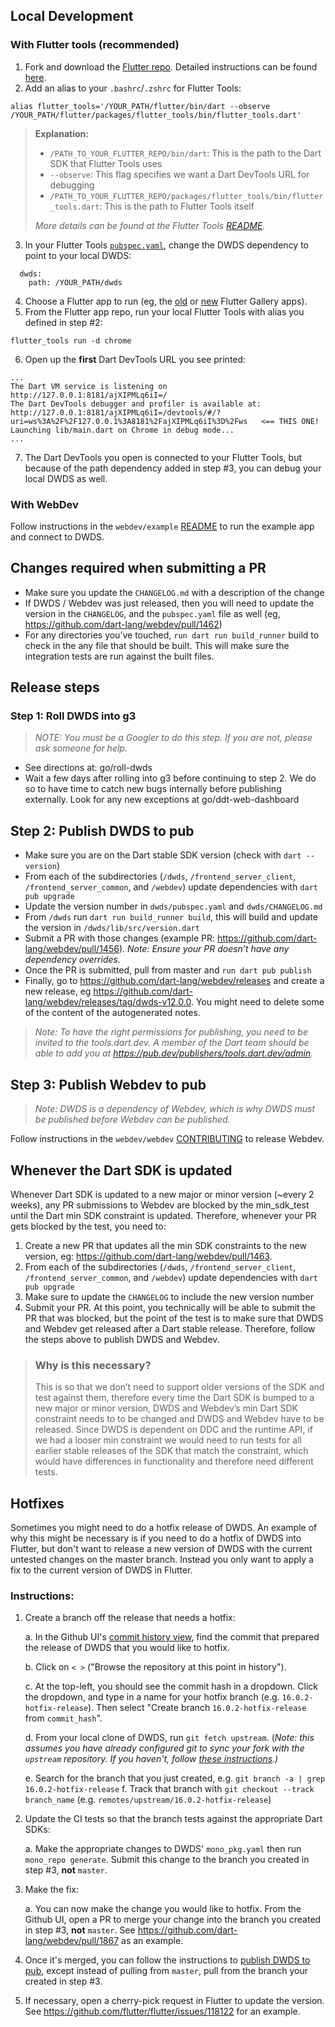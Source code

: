 ## Local Development

### With Flutter tools (recommended)

1. Fork and download the [Flutter repo](https://github.com/flutter/flutter).
   Detailed instructions can be found
   [here](https://github.com/flutter/flutter/wiki/Setting-up-the-Framework-development-environment).
1. Add an alias to your `.bashrc`/`.zshrc` for Flutter Tools:

```
alias flutter_tools='/YOUR_PATH/flutter/bin/dart --observe /YOUR_PATH/flutter/packages/flutter_tools/bin/flutter_tools.dart'
```

> **Explanation:**
>
> - `/PATH_TO_YOUR_FLUTTER_REPO/bin/dart`: This is the path to the Dart SDK that
>   Flutter Tools uses
> - `--observe`: This flag specifies we want a Dart DevTools URL for debugging
> - `/PATH_TO_YOUR_FLUTTER_REPO/packages/flutter_tools/bin/flutter_tools.dart`:
>   This is the path to Flutter Tools itself
>
> _More details can be found at the Flutter Tools
> [README](https://github.com/flutter/flutter/blob/master/packages/flutter_tools/README.md)._

3. In your Flutter Tools
   [`pubspec.yaml`](https://github.com/flutter/flutter/blob/master/packages/flutter_tools/pubspec.yaml),
   change the DWDS dependency to point to your local DWDS:

```
  dwds:
    path: /YOUR_PATH/dwds
```

4. Choose a Flutter app to run (eg, the
   [old](https://github.com/flutter/flutter/tree/master/dev/integration_tests/flutter_gallery)
   or [new](https://github.com/flutter/gallery) Flutter Gallery apps).
1. From the Flutter app repo, run your local Flutter Tools with alias you
   defined in step #2:

```
flutter_tools run -d chrome
```

6. Open up the **first** Dart DevTools URL you see printed:

```
...
The Dart VM service is listening on http://127.0.0.1:8181/ajXIPMLq6iI=/
The Dart DevTools debugger and profiler is available at: http://127.0.0.1:8181/ajXIPMLq6iI=/devtools/#/?uri=ws%3A%2F%2F127.0.0.1%3A8181%2FajXIPMLq6iI%3D%2Fws   <== THIS ONE!
Launching lib/main.dart on Chrome in debug mode...
...
```

7. The Dart DevTools you open is connected to your Flutter Tools, but because of
   the path dependency added in step #3, you can debug your local DWDS as well.

### With WebDev

Follow instructions in the `webdev/example` [README](/example/README.md) to run
the example app and connect to DWDS.

## Changes required when submitting a PR

- Make sure you update the `CHANGELOG.md` with a description of the change
- If DWDS / Webdev was just released, then you will need to update the version
  in the `CHANGELOG`, and the `pubspec.yaml` file as well (eg,
  https://github.com/dart-lang/webdev/pull/1462)
- For any directories you’ve touched, `run dart run build_runner` build to check
  in the any file that should be built. This will make sure the integration
  tests are run against the built files.

## Release steps

### Step 1: Roll DWDS into g3

> _NOTE: You must be a Googler to do this step. If you are not, please ask
> someone for help._

- See directions at: go/roll-dwds
- Wait a few days after rolling into g3 before continuing to step 2. We do so to
  have time to catch new bugs internally before publishing externally. Look for
  any new exceptions at go/ddt-web-dashboard

## Step 2: Publish DWDS to pub

- Make sure you are on the Dart stable SDK version (check with `dart --version`)
- From each of the subdirectories (`/dwds`, `/frontend_server_client`,
  `/frontend_server_common`, and `/webdev`) update dependencies with
  `dart pub upgrade`
- Update the version number in `dwds/pubspec.yaml` and `dwds/CHANGELOG.md`
- From `/dwds` run `dart run build_runner build`, this will build and update the
  version in `/dwds/lib/src/version.dart`
- Submit a PR with those changes (example PR:
  https://github.com/dart-lang/webdev/pull/1456). _Note: Ensure your PR doesn’t
  have any dependency overrides._
- Once the PR is submitted, pull from master and `run dart pub publish`
- Finally, go to https://github.com/dart-lang/webdev/releases and create a new
  release, eg https://github.com/dart-lang/webdev/releases/tag/dwds-v12.0.0. You
  might need to delete some of the content of the autogenerated notes.

> _Note: To have the right permissions for publishing, you need to be invited to
> the tools.dart.dev. A member of the Dart team should be able to add you at
> https://pub.dev/publishers/tools.dart.dev/admin._

## Step 3: Publish Webdev to pub

> _Note: DWDS is a dependency of Webdev, which is why DWDS must be published
> before Webdev can be published._

Follow instructions in the `webdev/webdev`
[CONTRIBUTING](/webdev/CONTRIBUTING.md) to release Webdev.

## Whenever the Dart SDK is updated

Whenever Dart SDK is updated to a new major or minor version (~every 2 weeks),
any PR submissions to Webdev are blocked by the min_sdk_test until the Dart min
SDK constraint is updated. Therefore, whenever your PR gets blocked by the test,
you need to:

1. Create a new PR that updates all the min SDK constraints to the new version,
   eg: https://github.com/dart-lang/webdev/pull/1463.
1. From each of the subdirectories (`/dwds`, `/frontend_server_client`,
   `/frontend_server_common`, and `/webdev`) update dependencies with
   `dart pub upgrade`
1. Make sure to update the `CHANGELOG` to include the new version number
1. Submit your PR. At this point, you technically will be able to submit the PR
   that was blocked, but the point of the test is to make sure that DWDS and
   Webdev get released after a Dart stable release. Therefore, follow the steps
   above to publish DWDS and Webdev.

> ### Why is this necessary?
>
> This is so that we don’t need to support older versions of the SDK and test
> against them, therefore every time the Dart SDK is bumped to a new major or
> minor version, DWDS and Webdev’s min Dart SDK constraint needs to to be
> changed and DWDS and Webdev have to be released. Since DWDS is dependent on
> DDC and the runtime API, if we had a looser min constraint we would need to
> run tests for all earlier stable releases of the SDK that match the
> constraint, which would have differences in functionality and therefore need
> different tests.

## Hotfixes

Sometimes you might need to do a hotfix release of DWDS. An example of why this
might be necessary is if you need to do a hotfix of DWDS into Flutter, but don't
want to release a new version of DWDS with the current untested changes on the
master branch. Instead you only want to apply a fix to the current version of
DWDS in Flutter.

### Instructions:

1. Create a branch off the release that needs a hotfix:

   a. In the Github UI's
   [commit history view](https://github.com/dart-lang/webdev/commits/master),
   find the commit that prepared the release of DWDS that you would like to
   hotfix.

   b. Click on `< >` ("Browse the repository at this point in history").

   c. At the top-left, you should see the commit hash in a dropdown. Click the
   dropdown, and type in a name for your hotfix branch (e.g.
   `16.0.2-hotfix-release`). Then select "Create branch `16.0.2-hotfix-release`
   from `commit_hash`".

   d. From your local clone of DWDS, run `git fetch upstream`. (_Note: this
   assumes you have already configured git to sync your fork with the `upstream`
   repository. If you haven't, follow
   [these instructions](https://docs.github.com/en/get-started/quickstart/fork-a-repo#configuring-git-to-sync-your-fork-with-the-upstream-repository).)_

   e. Search for the branch that you just created, e.g.
   `git branch -a | grep 16.0.2-hotfix-release` f. Track that branch with
   `git checkout --track branch_name` (e.g.
   `remotes/upstream/16.0.2-hotfix-release`)

1. Update the CI tests so that the branch tests against the appropriate Dart
   SDKs:

   a. Make the appropriate changes to DWDS' `mono_pkg.yaml` then run
   `mono_repo generate`. Submit this change to the branch you created in step
   #3, **not** `master`.

1. Make the fix:

   a. You can now make the change you would like to hotfix. From the Github UI,
   open a PR to merge your change into the branch you created in step #3,
   **not** `master`. See https://github.com/dart-lang/webdev/pull/1867 as an
   example.

1. Once it's merged, you can follow the instructions to
   [publish DWDS to pub](#step-2-publish-dwds-to-pub), except instead of pulling
   from `master`, pull from the branch your created in step #3.

1. If necessary, open a cherry-pick request in Flutter to update the version.
   See https://github.com/flutter/flutter/issues/118122 for an example.
